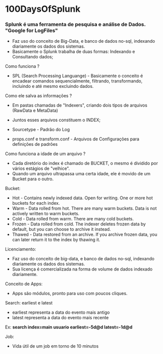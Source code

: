 # 100DaysOfSplunk

### Splunk é uma ferramenta de pesquisa e análise de Dados. "Google for LogFiles"

* Faz uso do conceito de Big-Data, e banco de dados no-sql, indexando diariamente os dados dos sistemas.
* Basicamente o Splunk trabalha de duas formas: Indexando e Consultando dados;

Como funciona ?
* SPL (Search Processing Languange) - Basicamente o conceito é encadear comandos sequencialmente, filtrando, transformando, incluindo e até mesmo excluindo dados.

Como ele salva as informações ?
* Em pastas chamadas de "Indexers", criando dois tipos de arquivos (RawData e MetaData)
* Juntos esses arquivos constituem o INDEX;

* Sourcetype - Padrão do Log
* props.conf e transform.conf - Arquivos de Configurações para definições de padrões

Como funciona a idade de um arquivo ?
* Cada diretório do index é chamado de BUCKET, o mesmo é dividido por vários estágios de "velhice". 
* Quando um arquivo ultrapassa uma certa idade, ele é movido de um Bucket para o outro.

Bucket:
* Hot - Contains newly indexed data. Open for writing. One or more hot buckets for each index.
* Warm - Data rolled from hot. There are many warm buckets. Data is not actively written to warm buckets.
* Cold - Data rolled from warm. There are many cold buckets.
* Frozen - Data rolled from cold. The indexer deletes frozen data by default, but you can choose to archive it instead.
* Thawed - Data restored from an archive. If you archive frozen data, you can later return it to the index by thawing it.

Licenciamento:
* Faz uso do conceito de big-data, e banco de dados no-sql, indexando diariamente os dados dos sistemas.
* Sua licença é comercializada na forma de volume de dados indexado diariamente.

Conceito de Apps:
* Apps são módulos, pronto para uso com poucos cliques.

Search: earliest e latest
* earliest representa a data do evento mais antigo
* latest representa a data do evento mais recente

Ex: **search index=main usuario earliest=-5d@d latest=-1d@d**

Job:
* Vida útil de um job em torno de 10 minutos